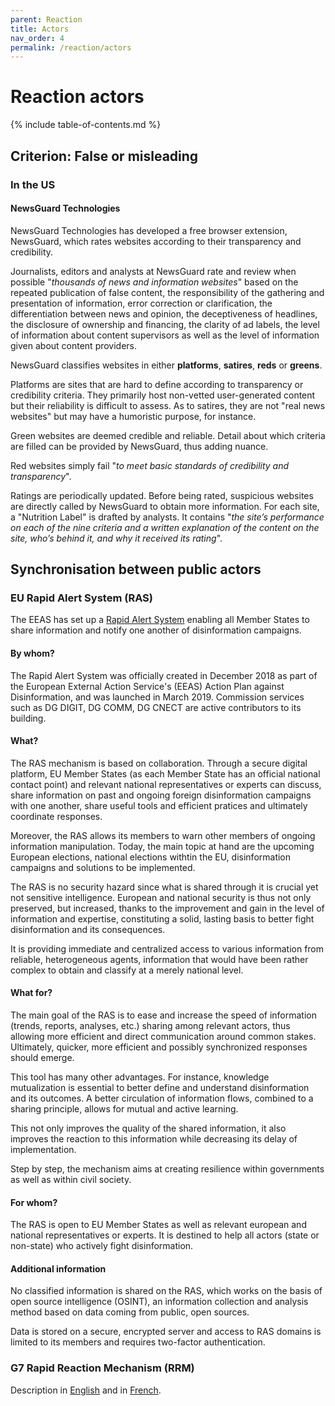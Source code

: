 ```yaml
---
parent: Reaction
title: Actors
nav_order: 4
permalink: /reaction/actors
---
```


# Reaction actors

{% include table-of-contents.md %}

## Criterion: False or misleading

### In the US

#### NewsGuard Technologies

NewsGuard Technologies has developed a free browser extension, NewsGuard, which rates websites according to their transparency and credibility.

Journalists, editors and analysts at NewsGuard rate and review when possible "_thousands of news and information websites_" based on the repeated publication of false content, the responsibility of the gathering and presentation of information, error correction or clarification, the differentiation between news and opinion, the deceptiveness of headlines, the disclosure of ownership and financing, the clarity of ad labels, the level of information about content supervisors as well as the level of information given about content providers.

NewsGuard classifies websites in either **platforms**, **satires**, **reds** or **greens**.

Platforms are sites that are hard to define according to transparency or credibility criteria. They primarily host non-vetted user-generated content but their reliability is difficult to assess. As to satires, they are not "real news websites" but may have a humoristic purpose, for instance.

Green websites are deemed credible and reliable. Detail about which criteria are filled can be provided by NewsGuard, thus adding nuance.

Red websites simply fail "_to meet basic standards of credibility and transparency_".

Ratings are periodically updated. Before being rated, suspicious websites are directly called by NewsGuard to obtain more information. For each site, a "Nutrition Label" is drafted by analysts. It contains "_the site’s performance on each of the nine criteria and a written explanation of the content on the site, who’s behind it, and why it received its rating_".


## Synchronisation between public actors

### EU Rapid Alert System (RAS)

The EEAS has set up a [Rapid Alert System](https://eeas.europa.eu/sites/eeas/files/ras_factsheet_march_2019_0.pdf) enabling all Member States to share information and notify one another of disinformation campaigns.

#### By whom?

The Rapid Alert System was officially created in December 2018 as part of the European External Action Service's (EEAS) Action Plan against Disinformation, and was launched in March 2019. Commission services such as DG DIGIT, DG COMM, DG CNECT are active contributors to its building.

#### What?

The RAS mechanism is based on collaboration.
Through a secure digital platform, EU Member States (as each Member State has an official national contact point) and relevant national representatives or experts can discuss, share information on past and ongoing foreign disinformation campaigns with one another, share useful tools and efficient pratices and ultimately coordinate responses.

Moreover, the RAS allows its members to warn other members of ongoing information manipulation. Today, the main topic at hand are the upcoming European elections, national elections withtin the EU, disinformation campaigns and solutions to be implemented.

The RAS is no security hazard since what is shared through it is crucial yet not sensitive intelligence. European and national security is thus not only preserved, but increased, thanks to the improvement and gain in the level of information and expertise, constituting a solid, lasting basis to better fight disinformation and its consequences.

It is providing immediate and centralized access to various information from reliable, heterogeneous agents, information that would have been rather complex to obtain and classify at a merely national level.

#### What for?

The main goal of the RAS is to ease and increase the speed of information (trends, reports, analyses, etc.) sharing among relevant actors, thus allowing more efficient and direct communication around common stakes. Ultimately, quicker, more efficient and possibly synchronized responses should emerge.

This tool has many other advantages. For instance, knowledge mutualization is essential to better define and understand disinformation and its outcomes. A better circulation of information flows, combined to a sharing principle, allows for mutual and active learning.

This not only improves the quality of the shared information, it also improves the reaction to this information while decreasing its delay of implementation.

Step by step, the mechanism aims at creating resilience within governments as well as within civil society.

#### For whom?

The RAS is open to EU Member States as well as relevant european and national representatives or experts. It is destined to help all actors (state or non-state) who actively fight disinformation.

#### Additional information

No classified information is shared on the RAS, which works on the basis of  open source intelligence (OSINT), an information collection and analysis method based on data coming from public, open sources.

Data is stored on a secure, encrypted server and access to RAS domains is limited to its members and requires two-factor authentication.


### G7 Rapid Reaction Mechanism (RRM)

Description in [English](https://www.canada.ca/en/democratic-institutions/news/2019/01/g7-rapid-response-mechanism.html) and in [French](https://www.canada.ca/fr/institutions-democratiques/nouvelles/2019/01/mecanisme-dintervention-rapide-du-g7.html).
